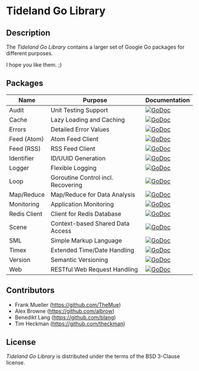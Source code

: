 # Tideland Go Library

## Description

The *Tideland Go Library* contains a larger set of Google Go packages
for different purposes. 

I hope you like them. ;)

## Packages

| Name         | Purpose                            | Documentation                                                                                                                         |
|--------------|------------------------------------|---------------------------------------------------------------------------------------------------------------------------------------|
| Audit        | Unit Testing Support               | [![GoDoc](https://godoc.org/github.com/tideland/golib/audit?status.svg)](https://godoc.org/github.com/tideland/golib/audit)           |
| Cache        | Lazy Loading and Caching           | [![GoDoc](https://godoc.org/github.com/tideland/golib/cache?status.svg)](https://godoc.org/github.com/tideland/golib/cache)           |
| Errors       | Detailed Error Values              | [![GoDoc](https://godoc.org/github.com/tideland/golib/errors?status.svg)](https://godoc.org/github.com/tideland/golib/errors)         |
| Feed (Atom)  | Atom Feed Client                   | [![GoDoc](https://godoc.org/github.com/tideland/golib/feed/atom?status.svg)](https://godoc.org/github.com/tideland/golib/feed/atom)   |
| Feed (RSS)   | RSS Feed Client                    | [![GoDoc](https://godoc.org/github.com/tideland/golib/feed/rss?status.svg)](https://godoc.org/github.com/tideland/golib/feed/rss)     |
| Identifier   | ID/UUID Generation                 | [![GoDoc](https://godoc.org/github.com/tideland/golib/identifier?status.svg)](https://godoc.org/github.com/tideland/golib/identifier) |
| Logger       | Flexible Logging                   | [![GoDoc](https://godoc.org/github.com/tideland/golib/logger?status.svg)](https://godoc.org/github.com/tideland/golib/logger)         |
| Loop         | Goroutine Control incl. Recovering | [![GoDoc](https://godoc.org/github.com/tideland/golib/loop?status.svg)](https://godoc.org/github.com/tideland/golib/loop)             |
| Map/Reduce   | Map/Reduce for Data Analysis       | [![GoDoc](https://godoc.org/github.com/tideland/golib/mapreduce?status.svg)](https://godoc.org/github.com/tideland/golib/mapreduce)   |
| Monitoring   | Application Monitoring             | [![GoDoc](https://godoc.org/github.com/tideland/golib/monitoring?status.svg)](https://godoc.org/github.com/tideland/golib/monitoring) |
| Redis Client | Client for Redis Database          | [![GoDoc](https://godoc.org/github.com/tideland/golib/redis?status.svg)](https://godoc.org/github.com/tideland/golib/redis)           |
| Scene        | Context-based Shared Data Access   | [![GoDoc](https://godoc.org/github.com/tideland/golib/scene?status.svg)](https://godoc.org/github.com/tideland/golib/scene)           |
| SML          | Simple Markup Language             | [![GoDoc](https://godoc.org/github.com/tideland/golib/sml?status.svg)](https://godoc.org/github.com/tideland/golib/sml)               |
| Timex        | Extended Time/Date Handling        | [![GoDoc](https://godoc.org/github.com/tideland/golib/timex?status.svg)](https://godoc.org/github.com/tideland/golib/timex)           |
| Version      | Semantic Versioning                | [![GoDoc](https://godoc.org/github.com/tideland/golib/version?status.svg)](https://godoc.org/github.com/tideland/golib/version)       |
| Web          | RESTful Web Request Handling       | [![GoDoc](https://godoc.org/github.com/tideland/golib/web?status.svg)](https://godoc.org/github.com/tideland/golib/web)               |

## Contributors

- Frank Mueller (https://github.com/TheMue)
- Alex Browne (https://github.com/albrow)
- Benedikt Lang (https://github.com/blang)
- Tim Heckman (https://github.com/theckman)

## License

*Tideland Go Library* is distributed under the terms of the BSD 3-Clause license.
